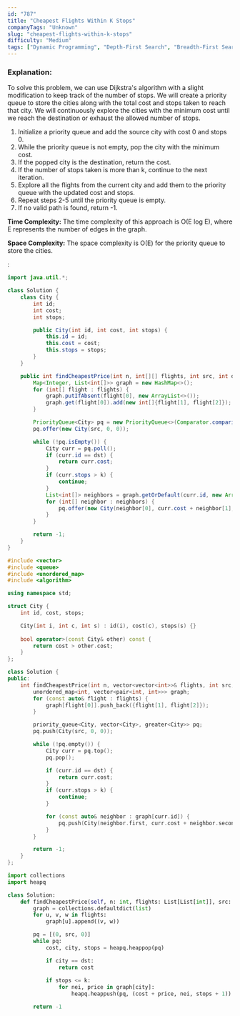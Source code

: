 ```yaml
---
id: "787"
title: "Cheapest Flights Within K Stops"
companyTags: "Unknown"
slug: "cheapest-flights-within-k-stops"
difficulty: "Medium"
tags: ["Dynamic Programming", "Depth-First Search", "Breadth-First Search", "Graph", "Heap (Priority Queue)", "Shortest Path"]
---
```


### Explanation:
To solve this problem, we can use Dijkstra's algorithm with a slight modification to keep track of the number of stops. We will create a priority queue to store the cities along with the total cost and stops taken to reach that city. We will continuously explore the cities with the minimum cost until we reach the destination or exhaust the allowed number of stops.

1. Initialize a priority queue and add the source city with cost 0 and stops 0.
2. While the priority queue is not empty, pop the city with the minimum cost.
3. If the popped city is the destination, return the cost.
4. If the number of stops taken is more than k, continue to the next iteration.
5. Explore all the flights from the current city and add them to the priority queue with the updated cost and stops.
6. Repeat steps 2-5 until the priority queue is empty.
7. If no valid path is found, return -1.

**Time Complexity:** The time complexity of this approach is O(E log E), where E represents the number of edges in the graph.

**Space Complexity:** The space complexity is O(E) for the priority queue to store the cities.

:

```java
import java.util.*;

class Solution {
    class City {
        int id;
        int cost;
        int stops;

        public City(int id, int cost, int stops) {
            this.id = id;
            this.cost = cost;
            this.stops = stops;
        }
    }

    public int findCheapestPrice(int n, int[][] flights, int src, int dst, int k) {
        Map<Integer, List<int[]>> graph = new HashMap<>();
        for (int[] flight : flights) {
            graph.putIfAbsent(flight[0], new ArrayList<>());
            graph.get(flight[0]).add(new int[]{flight[1], flight[2]});
        }

        PriorityQueue<City> pq = new PriorityQueue<>(Comparator.comparingInt(a -> a.cost));
        pq.offer(new City(src, 0, 0));

        while (!pq.isEmpty()) {
            City curr = pq.poll();
            if (curr.id == dst) {
                return curr.cost;
            }
            if (curr.stops > k) {
                continue;
            }
            List<int[]> neighbors = graph.getOrDefault(curr.id, new ArrayList<>());
            for (int[] neighbor : neighbors) {
                pq.offer(new City(neighbor[0], curr.cost + neighbor[1], curr.stops + 1));
            }
        }

        return -1;
    }
}
```

```cpp
#include <vector>
#include <queue>
#include <unordered_map>
#include <algorithm>

using namespace std;

struct City {
    int id, cost, stops;

    City(int i, int c, int s) : id(i), cost(c), stops(s) {}
    
    bool operator>(const City& other) const {
        return cost > other.cost;
    }
};

class Solution {
public:
    int findCheapestPrice(int n, vector<vector<int>>& flights, int src, int dst, int k) {
        unordered_map<int, vector<pair<int, int>>> graph;
        for (const auto& flight : flights) {
            graph[flight[0]].push_back({flight[1], flight[2]});
        }

        priority_queue<City, vector<City>, greater<City>> pq;
        pq.push(City(src, 0, 0));

        while (!pq.empty()) {
            City curr = pq.top();
            pq.pop();

            if (curr.id == dst) {
                return curr.cost;
            }
            if (curr.stops > k) {
                continue;
            }

            for (const auto& neighbor : graph[curr.id]) {
                pq.push(City(neighbor.first, curr.cost + neighbor.second, curr.stops + 1));
            }
        }

        return -1;
    }
};
```

```python
import collections
import heapq

class Solution:
    def findCheapestPrice(self, n: int, flights: List[List[int]], src: int, dst: int, k: int) -> int:
        graph = collections.defaultdict(list)
        for u, v, w in flights:
            graph[u].append((v, w))

        pq = [(0, src, 0)]
        while pq:
            cost, city, stops = heapq.heappop(pq)

            if city == dst:
                return cost
            
            if stops <= k:
                for nei, price in graph[city]:
                    heapq.heappush(pq, (cost + price, nei, stops + 1))

        return -1
```